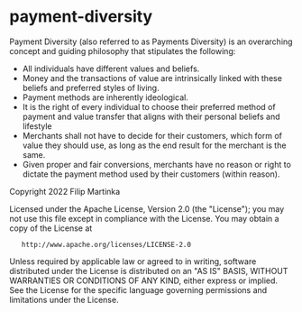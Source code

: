 # payment-diversity

Payment Diversity (also referred to as Payments Diversity) is an overarching concept and guiding philosophy that stipulates the following:

* All individuals have different values and beliefs.
* Money and the transactions of value are intrinsically linked with these beliefs and preferred styles of living.
* Payment methods are inherently ideological.
* It is the right of every individual to choose their preferred method of payment and value transfer that aligns with their personal beliefs and lifestyle 
* Merchants shall not have to decide for their customers, which form of value they should use, as long as the end result for the merchant is the same.
* Given proper and fair conversions, merchants have no reason or right to dictate the payment method used by their customers (within reason).

Copyright 2022 Filip Martinka

   Licensed under the Apache License, Version 2.0 (the "License");
   you may not use this file except in compliance with the License.
   You may obtain a copy of the License at

       http://www.apache.org/licenses/LICENSE-2.0

   Unless required by applicable law or agreed to in writing, software
   distributed under the License is distributed on an "AS IS" BASIS,
   WITHOUT WARRANTIES OR CONDITIONS OF ANY KIND, either express or implied.
   See the License for the specific language governing permissions and
   limitations under the License.
